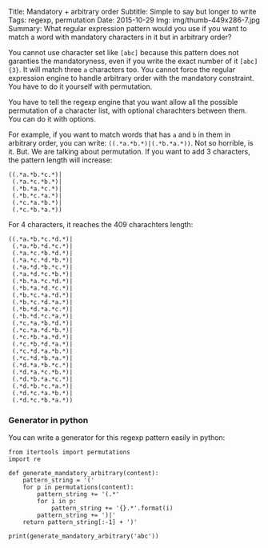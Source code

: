 Title: Mandatory + arbitrary order
Subtitle: Simple to say but longer to write
Tags: regexp, permutation
Date: 2015-10-29
Img: img/thumb-449x286-7.jpg
Summary: What regular expression pattern would you use if you want to match a word with mandatory characters in it but in arbitrary order?


You cannot use character set like `[abc]` because this pattern does not garanties the mandatoryness, even if you write the
exact number of it `[abc]{3}`. It will match three `a` characters too. You cannot force the regular expression engine to
handle arbitrary order with the mandatory constraint. You have to do it yourself with permutation.

You have to tell the regexp engine that you want allow all the possible permutation of a character list, with optional
charachters between them. You can do it with options.

For example, if you want to match words that has `a` and `b` in them in arbitrary order, you can write: `((.*a.*b.*)|(.*b.*a.*))`.
Not so horrible, is it. But. We are talking about permutation. If you want to add 3 characters, the pattern length will increase:

```
((.*a.*b.*c.*)|
 (.*a.*c.*b.*)|
 (.*b.*a.*c.*)|
 (.*b.*c.*a.*)|
 (.*c.*a.*b.*)|
 (.*c.*b.*a.*))
```

For 4 characters, it reaches the 409 charachters length:

```
((.*a.*b.*c.*d.*)|
 (.*a.*b.*d.*c.*)|
 (.*a.*c.*b.*d.*)|
 (.*a.*c.*d.*b.*)|
 (.*a.*d.*b.*c.*)|
 (.*a.*d.*c.*b.*)|
 (.*b.*a.*c.*d.*)|
 (.*b.*a.*d.*c.*)|
 (.*b.*c.*a.*d.*)|
 (.*b.*c.*d.*a.*)|
 (.*b.*d.*a.*c.*)|
 (.*b.*d.*c.*a.*)|
 (.*c.*a.*b.*d.*)|
 (.*c.*a.*d.*b.*)|
 (.*c.*b.*a.*d.*)|
 (.*c.*b.*d.*a.*)|
 (.*c.*d.*a.*b.*)|
 (.*c.*d.*b.*a.*)|
 (.*d.*a.*b.*c.*)|
 (.*d.*a.*c.*b.*)|
 (.*d.*b.*a.*c.*)|
 (.*d.*b.*c.*a.*)|
 (.*d.*c.*a.*b.*)|
 (.*d.*c.*b.*a.*))
```

### Generator in python

You can write a generator for this regexp pattern easily in python:

```
from itertools import permutations
import re

def generate_mandatory_arbitrary(content):
    pattern_string = '('
    for p in permutations(content):
        pattern_string += '(.*'
        for i in p:
            pattern_string += '{}.*'.format(i)
        pattern_string += ')|'
    return pattern_string[:-1] + ')'

print(generate_mandatory_arbitrary('abc'))
```
